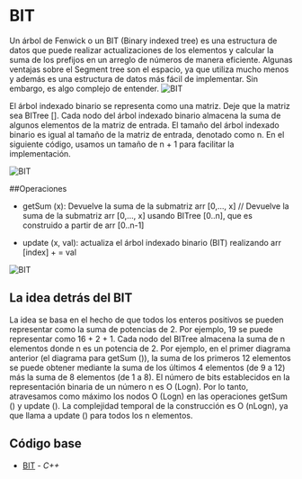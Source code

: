 # BIT
Un árbol de Fenwick o un BIT (Binary indexed tree) es una estructura de datos que puede realizar actualizaciones de los elementos y calcular la suma de los prefijos en un arreglo de números de manera eficiente.
Algunas ventajas sobre el Segment tree son el espacio, ya que utiliza mucho menos y además es una estructura de datos más fácil de implementar. Sin embargo, es algo complejo de entender. 
![BIT](https://community.topcoder.com/i/education/binaryIndexedTrees/bitval.gif)

El árbol indexado binario se representa como una matriz. Deje que la matriz sea BITree []. Cada nodo del árbol indexado binario almacena la suma de algunos elementos de la matriz de entrada. El tamaño del árbol indexado binario es igual al tamaño de la matriz de entrada, denotado como n. En el siguiente código, usamos un tamaño de n + 1 para facilitar la implementación.

![BIT](https://www.codingninjas.com/blog/wp-content/uploads/2020/09/image-140.png)

##Operaciones

- getSum (x): Devuelve la suma de la submatriz arr [0,…, x] 
// Devuelve la suma de la submatriz arr [0,…, x] usando BITree [0..n], que es construido a partir de arr [0..n-1] 

- update (x, val): actualiza el árbol indexado binario (BIT) realizando arr [index] + = val 

![BIT](https://encrypted-tbn0.gstatic.com/images?q=tbn:ANd9GcR5stmJrtxIw7u4w3ttRxBT0kE-nJZJKiFhOUQl-pKRwnMw6EpQCsyFKtTEH_ykf53sOGQ&usqp=CAU)

## La idea detrás del BIT

La idea se basa en el hecho de que todos los enteros positivos se pueden representar como la suma de potencias de 2. Por ejemplo, 19 se puede representar como 16 + 2 + 1. Cada nodo del BITree almacena la suma de n elementos donde n es un potencia de 2. Por ejemplo, en el primer diagrama anterior (el diagrama para getSum ()), la suma de los primeros 12 elementos se puede obtener mediante la suma de los últimos 4 elementos (de 9 a 12) más la suma de 8 elementos (de 1 a 8). El número de bits establecidos en la representación binaria de un número n es O (Logn). Por lo tanto, atravesamos como máximo los nodos O (Logn) en las operaciones getSum () y update (). La complejidad temporal de la construcción es O (nLogn), ya que llama a update () para todos los n elementos. 

## Código base
-  [BIT](bit.cpp) - _C++_
